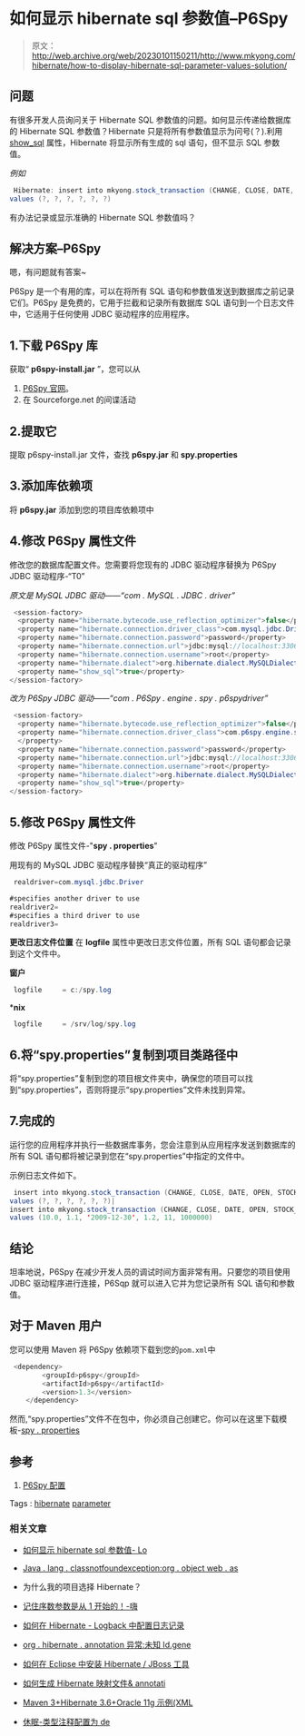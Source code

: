 # 如何显示 hibernate sql 参数值–P6Spy

> 原文：<http://web.archive.org/web/20230101150211/http://www.mkyong.com/hibernate/how-to-display-hibernate-sql-parameter-values-solution/>

## 问题

有很多开发人员询问关于 Hibernate SQL 参数值的问题。如何显示传递给数据库的 Hibernate SQL 参数值？Hibernate 只是将所有参数值显示为问号(？).利用 [show_sql](http://web.archive.org/web/20210109151106/http://www.mkyong.com/hibernate/hibernate-display-generated-sql-to-console-show_sql-format_sql-and-use_sql_comments/) 属性，Hibernate 将显示所有生成的 sql 语句，但不显示 SQL 参数值。

*例如*

```java
 Hibernate: insert into mkyong.stock_transaction (CHANGE, CLOSE, DATE, OPEN, STOCK_ID, VOLUME) 
values (?, ?, ?, ?, ?, ?) 
```

有办法记录或显示准确的 Hibernate SQL 参数值吗？

## 解决方案–P6Spy

嗯，有问题就有答案~

P6Spy 是一个有用的库，可以在将所有 SQL 语句和参数值发送到数据库之前记录它们。P6Spy 是免费的，它用于拦截和记录所有数据库 SQL 语句到一个日志文件中，它适用于任何使用 JDBC 驱动程序的应用程序。

## 1.下载 P6Spy 库

获取“ **p6spy-install.jar** ”，您可以从

1.  [P6Spy 官网](http://web.archive.org/web/20210109151106/http://www.p6spy.com/)。
2.  在 Sourceforge.net 的间谍活动

## 2.提取它

提取 p6spy-install.jar 文件，查找 **p6spy.jar** 和 **spy.properties**

## 3.添加库依赖项

将 **p6spy.jar** 添加到您的项目库依赖项中

## 4.修改 P6Spy 属性文件

修改您的数据库配置文件。您需要将您现有的 JDBC 驱动程序替换为 P6Spy JDBC 驱动程序-“T0”

*原文是 MySQL JDBC 驱动——“com . MySQL . JDBC . driver”*

```java
 <session-factory>
  <property name="hibernate.bytecode.use_reflection_optimizer">false</property>
  <property name="hibernate.connection.driver_class">com.mysql.jdbc.Driver</property>
  <property name="hibernate.connection.password">password</property>
  <property name="hibernate.connection.url">jdbc:mysql://localhost:3306/mkyong</property>
  <property name="hibernate.connection.username">root</property>
  <property name="hibernate.dialect">org.hibernate.dialect.MySQLDialect</property>
  <property name="show_sql">true</property>
</session-factory> 
```

*改为 P6Spy JDBC 驱动——“com . P6Spy . engine . spy . p6spydriver”*

```java
 <session-factory>
  <property name="hibernate.bytecode.use_reflection_optimizer">false</property>
  <property name="hibernate.connection.driver_class">com.p6spy.engine.spy.P6SpyDriver
  </property>
  <property name="hibernate.connection.password">password</property>
  <property name="hibernate.connection.url">jdbc:mysql://localhost:3306/mkyong</property>
  <property name="hibernate.connection.username">root</property>
  <property name="hibernate.dialect">org.hibernate.dialect.MySQLDialect</property>
  <property name="show_sql">true</property>
</session-factory> 
```

## 5.修改 P6Spy 属性文件

修改 P6Spy 属性文件-"**spy . properties**"

用现有的 MySQL JDBC 驱动程序替换“真正的驱动程序”

```java
 realdriver=com.mysql.jdbc.Driver

#specifies another driver to use
realdriver2=
#specifies a third driver to use
realdriver3= 
```

**更改日志文件位置**
在 **logfile** 属性中更改日志文件位置，所有 SQL 语句都会记录到这个文件中。

**窗户**

```java
 logfile     = c:/spy.log 
```

***nix**

```java
 logfile     = /srv/log/spy.log 
```

## 6.将“spy.properties”复制到项目类路径中

将“spy.properties”复制到您的项目根文件夹中，确保您的项目可以找到“spy.properties”，否则将提示“spy.properties”文件未找到异常。

## 7.完成的

运行您的应用程序并执行一些数据库事务，您会注意到从应用程序发送到数据库的所有 SQL 语句都将被记录到您在“spy.properties”中指定的文件中。

示例日志文件如下。

```java
 insert into mkyong.stock_transaction (CHANGE, CLOSE, DATE, OPEN, STOCK_ID, VOLUME) 
values (?, ?, ?, ?, ?, ?)|
insert into mkyong.stock_transaction (CHANGE, CLOSE, DATE, OPEN, STOCK_ID, VOLUME) 
values (10.0, 1.1, '2009-12-30', 1.2, 11, 1000000) 
```

## 结论

坦率地说，P6Spy 在减少开发人员的调试时间方面非常有用。只要您的项目使用 JDBC 驱动程序进行连接，P6Sqp 就可以进入它并为您记录所有 SQL 语句和参数值。

## 对于 Maven 用户

您可以使用 Maven 将 P6Spy 依赖项下载到您的`pom.xml`中

```java
 <dependency>
		<groupId>p6spy</groupId>
		<artifactId>p6spy</artifactId>
		<version>1.3</version>
	</dependency> 
```

然而,“spy.properties”文件不在包中，你必须自己创建它。你可以在这里下载模板-[spy . properties](http://web.archive.org/web/20210109151106/http://www.mkyong.com/wp-content/uploads/2008/12/spy.properties.zip)

## 参考

1.  [P6Spy 配置](http://web.archive.org/web/20210109151106/http://www.p6spy.com/documentation/install.htm)

Tags : [hibernate](http://web.archive.org/web/20210109151106/https://mkyong.com/tag/hibernate/) [parameter](http://web.archive.org/web/20210109151106/https://mkyong.com/tag/parameter/)<input type="hidden" id="mkyong-current-postId" value="544">

### 相关文章

*   [如何显示 hibernate sql 参数值- Lo](/web/20210109151106/https://mkyong.com/hibernate/how-to-display-hibernate-sql-parameter-values-log4j/)
*   [Java . lang . classnotfoundexception:org . object web . as](/web/20210109151106/https://mkyong.com/java/java-lang-classnotfoundexception-org-objectweb-asm-type/)
*   为什么我的项目选择 Hibernate？
*   [记住序数参数是从 1 开始的！-嗨](/web/20210109151106/https://mkyong.com/hibernate/remember-that-ordinal-parameters-are-1-based-hibernatetemplate/)
*   [如何在 Hibernate - Logback 中配置日志记录](/web/20210109151106/https://mkyong.com/hibernate/how-to-configure-logging-in-hibernate-logback/)

*   [org . hibernate . annotation 异常:未知 Id.gene](/web/20210109151106/https://mkyong.com/hibernate/org-hibernate-annotationexception-unknown-id-generator/)
*   [如何在 Eclipse 中安装 Hibernate / JBoss 工具](/web/20210109151106/https://mkyong.com/hibernate/how-to-install-hibernate-tools-in-eclipse-ide/)
*   [如何生成 Hibernate 映射文件& annotati](/web/20210109151106/https://mkyong.com/hibernate/how-to-generate-code-with-hibernate-tools/)
*   [Maven 3+Hibernate 3.6+Oracle 11g 示例(XML](/web/20210109151106/https://mkyong.com/hibernate/maven-3-hibernate-3-6-oracle-11g-example-xml-mapping/)
*   [休眠-类型注释配置为 de](/web/20210109151106/https://mkyong.com/hibernate/hibernate-the-type-annotationconfiguration-is-deprecated/)